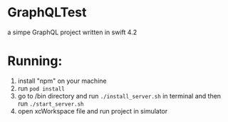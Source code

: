 # GraphQLTest

a simpe GraphQL project written in swift 4.2

# Running:

1. install "npm" on your machine
2. run `pod install`
3. go to /bin directory and run `./install_server.sh` in terminal and then run `./start_server.sh`
4. open xcWorkspace file and run project in simulator
